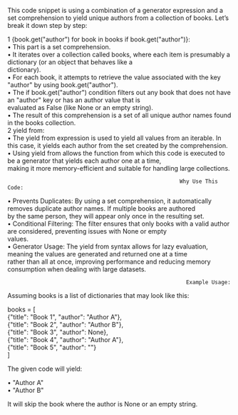 This code snippet is using a combination of a generator expression and a set comprehension to yield unique authors from a collection of
books. Let’s break it down step by step:                                                                                               

 1 {book.get("author") for book in books if book.get("author")}:                                                                       
    • This part is a set comprehension.                                                                                                
    • It iterates over a collection called books, where each item is presumably a dictionary (or an object that behaves like a         
      dictionary).                                                                                                                     
    • For each book, it attempts to retrieve the value associated with the key "author" by using book.get("author").                   
    • The if book.get("author") condition filters out any book that does not have an "author" key or has an author value that is       
      evaluated as False (like None or an empty string).                                                                               
    • The result of this comprehension is a set of all unique author names found in the books collection.                              
 2 yield from:                                                                                                                         
    • The yield from expression is used to yield all values from an iterable. In this case, it yields each author from the set created 
      by the comprehension.                                                                                                            
    • Using yield from allows the function from which this code is executed to be a generator that yields each author one at a time,   
      making it more memory-efficient and suitable for handling large collections.                                                     

                                                          Why Use This Code:                                                           

 • Prevents Duplicates: By using a set comprehension, it automatically removes duplicate author names. If multiple books are authored  
   by the same person, they will appear only once in the resulting set.                                                                
 • Conditional Filtering: The filter ensures that only books with a valid author are considered, preventing issues with None or empty  
   values.                                                                                                                             
 • Generator Usage: The yield from syntax allows for lazy evaluation, meaning the values are generated and returned one at a time      
   rather than all at once, improving performance and reducing memory consumption when dealing with large datasets.                    

                                                            Example Usage:                                                             

Assuming books is a list of dictionaries that may look like this:                                                                      

                                                                                                                                       
 books = [                                                                                                                             
     {"title": "Book 1", "author": "Author A"},                                                                                        
     {"title": "Book 2", "author": "Author B"},                                                                                        
     {"title": "Book 3", "author": None},                                                                                              
     {"title": "Book 4", "author": "Author A"},                                                                                        
     {"title": "Book 5", "author": ""}                                                                                                 
 ]                                                                                                                                     
                                                                                                                                       

The given code will yield:                                                                                                             

 • "Author A"                                                                                                                          
 • "Author B"                                                                                                                          

It will skip the book where the author is None or an empty string.